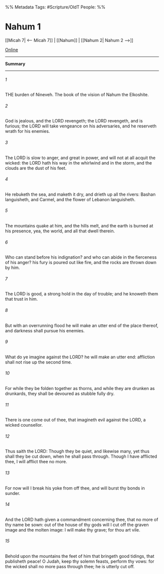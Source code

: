 

%% Metadata
Tags: #Scripture/OldT
People: 
%%
# Nahum 1
[[Micah 7| <-- Micah 7]] | [[Nahum]] | [[Nahum 2| Nahum 2 -->]]

[Online](https://churchofjesuschrist.org/study/scriptures/ot/nahum/1?lang=eng)

---
__Summary__



---

###### 1
THE burden of Nineveh.  The book of the vision of Nahum the Elkoshite.
###### 2
God is jealous, and the LORD revengeth; the LORD revengeth, and is furious; the LORD will take vengeance on his adversaries, and he reserveth wrath for his enemies.
###### 3
The LORD is slow to anger, and great in power, and will not at all acquit the wicked: the LORD hath his way in the whirlwind and in the storm, and the clouds are the dust of his feet.
###### 4
He rebuketh the sea, and maketh it dry, and drieth up all the rivers: Bashan languisheth, and Carmel, and the flower of Lebanon languisheth.
###### 5
The mountains quake at him, and the hills melt, and the earth is burned at his presence, yea, the world, and all that dwell therein.
###### 6
Who can stand before his indignation?  and who can abide in the fierceness of his anger?  his fury is poured out like fire, and the rocks are thrown down by him.
###### 7
The LORD is good, a strong hold in the day of trouble; and he knoweth them that trust in him.
###### 8
But with an overrunning flood he will make an utter end of the place thereof, and darkness shall pursue his enemies.
###### 9
What do ye imagine against the LORD?  he will make an utter end: affliction shall not rise up the second time.
###### 10
For while they be folden together as thorns, and while they are drunken as drunkards, they shall be devoured as stubble fully dry.
###### 11
There is one come out of thee, that imagineth evil against the LORD, a wicked counsellor.
###### 12
Thus saith the LORD: Though they be quiet, and likewise many, yet thus shall they be cut down, when he shall pass through.  Though I have afflicted thee, I will afflict thee no more.
###### 13
For now will I break his yoke from off thee, and will burst thy bonds in sunder.
###### 14
And the LORD hath given a commandment concerning thee, that no more of thy name be sown: out of the house of thy gods will I cut off the graven image and the molten image: I will make thy grave; for thou art vile.
###### 15
Behold upon the mountains the feet of him that bringeth good tidings, that publisheth peace!  O Judah, keep thy solemn feasts, perform thy vows: for the wicked shall no more pass through thee; he is utterly cut off.



